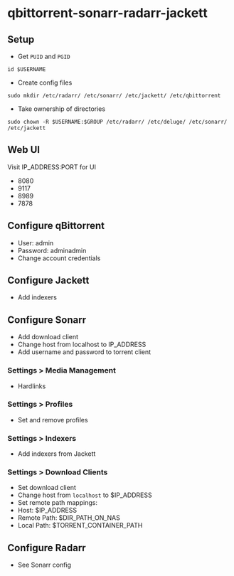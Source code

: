 # qbittorrent-sonarr-radarr-jackett

## Setup

- Get `PUID` and `PGID`

```
id $USERNAME
```

- Create config files

```
sudo mkdir /etc/radarr/ /etc/sonarr/ /etc/jackett/ /etc/qbittorrent
```

- Take ownership of directories

```
sudo chown -R $USERNAME:$GROUP /etc/radarr/ /etc/deluge/ /etc/sonarr/ /etc/jackett
```

## Web UI

Visit IP_ADDRESS:PORT for UI

- 8080
- 9117
- 8989
- 7878

## Configure qBittorrent

- User: admin
- Password: adminadmin
- Change account credentials

## Configure Jackett

- Add indexers

## Configure Sonarr

- Add download client
- Change host from localhost to IP_ADDRESS
- Add username and password to torrent client

### Settings > Media Management

- Hardlinks

### Settings > Profiles

- Set and remove profiles

### Settings > Indexers

- Add indexers from Jackett

### Settings > Download Clients

- Set download client
- Change host from `localhost` to $IP_ADDRESS
- Set remote path mappings:
- Host: $IP_ADDRESS
- Remote Path: $DIR_PATH_ON_NAS
- Local Path: $TORRENT_CONTAINER_PATH

## Configure Radarr

- See Sonarr config
